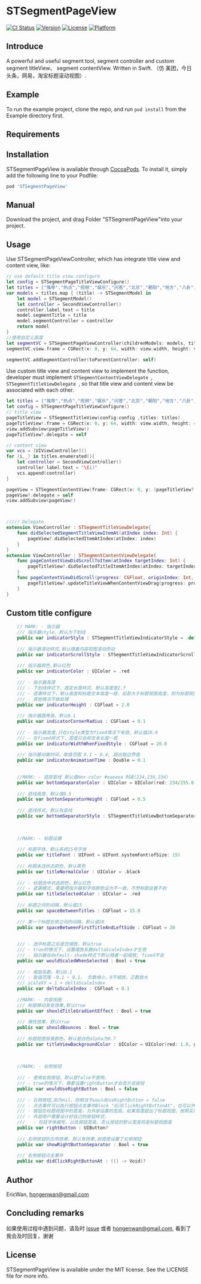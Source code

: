 # STSegmentPageView

[![CI Status](https://img.shields.io/travis/EricWan/STSegmentPageView.svg?style=flat)](https://travis-ci.org/EricWan/STSegmentPageView)
[![Version](https://img.shields.io/cocoapods/v/STSegmentPageView.svg?style=flat)](https://cocoapods.org/pods/STSegmentPageView)
[![License](https://img.shields.io/cocoapods/l/STSegmentPageView.svg?style=flat)](https://cocoapods.org/pods/STSegmentPageView)
[![Platform](https://img.shields.io/cocoapods/p/STSegmentPageView.svg?style=flat)](https://cocoapods.org/pods/STSegmentPageView)



## Introduce

A powerful and useful segment tool, segment controller and custom segment titleView、 segment contentView. Written in Swift. （仿 美团，今日头条，网易，淘宝标题滚动视图）.



## Example

To run the example project, clone the repo, and run `pod install` from the Example directory first.



## Requirements

## Installation

STSegmentPageView is available through [CocoaPods](https://cocoapods.org). To install
it, simply add the following line to your Podfile:

```ruby
pod 'STSegmentPageView'
```

## Manual

Download the project, and drag Folder "STSegmentPageView"into your project.

## Usage

Use STSegmentPageViewController, which has integrate title view and content view, like: 

```swift
// use default title view configure
let config = STSegmentPageTitleViewConfigure()
let titles = ["推荐","热点","视频","娱乐","问答","北京","朝阳","地方","八卦","综艺","推荐","热点","视频","娱乐","问答","北京","朝阳","地方","八卦","综艺"]
var models = titles.map { (title) -> STSegmentModel in
	let model = STSegmentModel()
	let controller = SecondViewController()
	controller.label.text = title
	model.segmentTitle = title
	model.segmentController = controller
	return model
}
//使用自定义高度
let segmentVC = STSegmentPageViewController(childrenModels: models, titleViewH: 40, titleConfig: config)
segmentVC.view.frame = CGRect(x: 0, y: 64, width: view.width, height: view.height - 64 )

segmentVC.addSegmentController(toParentController: self)
```

Use custom title view and content view to implement the function, developer must implement `STSegmentContentViewDelegate `, `STSegmentTitleViewDelegate `, so that title view and content view be associated with each other.

```swift
let titles = ["推荐","热点","视频","娱乐","问答","北京","朝阳","地方","八卦","综艺","推荐","热点","视频","娱乐","问答","北京","朝阳","地方","八卦","综艺"]
let config = STSegmentPageTitleViewConfigure()
// title view
pageTitleView = STSegmentTitleView(config:config ,titles: titles)
pageTitleView!.frame = CGRect(x: 0, y: 64, width: view.width, height: 48)
view.addSubview(pageTitleView!)
pageTitleView?.delegate = self

// content view
var vcs = [UIViewController]()
for (i,_) in titles.enumerated(){
	let controller = SecondViewController()
	controller.label.text = "\(i)"
	vcs.append(controller)
}

pageView = STSegmentContentView(frame: CGRect(x: 0, y: (pageTitleView?.frame.maxY ?? 0), width: view.width, height: view.height - (pageTitleView?.frame.maxY  ?? 0) ), childrenControllers: vcs, parentVC:self)
pageView?.delegate = self
view.addSubview(pageView!)



///// Delegate
extension ViewController : STSegmentTitleViewDelegate{
    func didSelectedSegmentTitleViewItemAt(atIndex index: Int) {
        pageView?.didSelectedItemAtIndex(atIndex: index)
    }
}
extension ViewController : STSegmentContentViewDelegate{
    func pageContentViewDidScrollToItem(atIndex targetIndex: Int) {
        pageTitleView?.didSelectedTitleItemAtIndex(atIndex: targetIndex)
    }
    func pageContentViewDidScroll(progress: CGFloat, originIndex: Int, targetIndex: Int) {
        pageTitleView?.updateTitleViewWhenContentViewDrag(progress: progress, fromIndex: 		 originIndex, endIndex: targetIndex)
    }
}
```

## Custom title configure

```swift
	// MARK: - 指示器
    /// 指示器style，默认为下划线
    public var indicatorStyle : STSegmentTitleViewIndicatorStyle = .default
    
    /// 指示器滚动样式,默认随着内容视图滚动而动
    public var indicatorScrollStyle : STSegmentTitleViewIndicatorScrollStyle = .default
    
    /// 指示器颜色,默认红色
    public var indicatorColor : UIColor = .red
    
    /// - 指示器高度
    /// - 下划线样式下，固定长度样式，默认高度是2.f
    /// - 遮罩样式下，默认高度和标题文本高度一致，如若大于标题视图高度，则为标题视图高度,取值范围：标题高度~标题视图高度
    /// - 其他情况不做处理
    public var indicatorHeight : CGFloat = 2.0
    
    /// 指示器圆角值，默认0.1
    public var indicatorCornerRadius : CGFloat = 0.1
    
    /// - 指示器宽度,只在style类型为fixed情况下有效，默认值20.0
    /// - 在fixed样式下，宽度只会和文本长度一直
    public var indicatorWidthWhenFixedStyle : CGFloat = 20.0
    
    /// 指示器动画时间，取值范围 0.1 ~ 0.4, 超出取边界值
    public var indicatorAnimationTime : Double = 0.1
    
    
    //MARK: - 底部底线 默认值Hex-color #eaeaea RGB(234,234,234)
    public var bottomSeparatorColor : UIColor = UIColor(red: 234/255.0, green: 234/255.0, blue: 234/255.0, alpha: 1.0)
    
    /// 底线高度，默认值0.5
    public var bottonSeparatorHeight : CGFloat = 0.5
    
    /// 底线样式，默认有底线
    public var bottomSeparatorStyle : STSegmentTitleViewBottomSeparatorStyle = .default
    
    
    
    //MARK: - 标题设置
    
    /// 标题字体，默认系统15号字体
    public var titleFont : UIFont = UIFont.systemFont(ofSize: 15)
    
    /// 标题未选状态颜色，默认黑色
    public var titleNormalColor : UIColor = .black
    
    /// - 标题选中状态颜色，默认红色
    /// - 遮罩模式，需要把指示器和字体颜色设为不一致，不然标题会看不到
    public var titleSelectedColor : UIColor = .red
    
    /// 标题之间的间隔，默认值15
    public var spaceBetweenTitles : CGFloat = 15.0
    
    /// 第一个标题左侧之间的间隔，默认值20
    public var spaceBetweenFirstTitleAndLeftSide : CGFloat = 20
    
    
    /// - 选中标题之后是否缩放，默认true
    /// - true的情况下，设置缩放系数deltaScaleIndex才生效
    /// - 指示器在default，shade样式下默认随着一起缩放; fixed不会
    public var wouldScaledWhenSelected : Bool = true
    
    /// - 缩放系数，默认0.1
    /// - 取值范围 -0.1 ~ 0.1， 负数缩小，0不缩放，正数放大
    /// scaleXY = 1 + deltaScaleIndex
    public var deltaScaleIndex : CGFloat = 0.1
    
    //MARK: - 内容视图
    /// 标题移动渐变效果,默认true
    public var shouldTitleGradientEffect : Bool = true
    
    /// 弹性效果，默认true
    public var shouldBounces : Bool = true
    
    /// 标题视图背景颜色，默认是白色alpha为0.7
    public var titleViewBackgroundColor : UIColor = UIColor(red: 1.0, green: 1.0, blue: 1.0, alpha: 0.7)
    
    
    
    //MARK: - 右侧按钮
    
    /// - 使用右侧按钮，默认是false不使用。
    /// - true的情况下，需要设置rightButton才会显示该按钮
    public var wouldUseRightButton : Bool = false
    
    /// - 右侧按钮,如为nil，则相当于wouldUseRightButton = false
    /// - 点击事件可以执行按钮点击事件Block "didClickRightButtonAt"，也可以外部直接addTarget
    /// - 按钮在标题视图中的宽高，为外部设置的宽高。如果高度超出了标题视图，按照实际设置的宽高比例缩放
    /// - 外部用户需要设计好自己的按钮样式:
    ///   - 包括字体属性，以及按钮宽高，否认按钮的默认宽高将是标题视图高
    public var rightButton : UIButton?
    
    /// 右侧按钮的左侧效果，默认有效果,前提是设置了右侧按钮
    public var showRightButtonSeparator : Bool = true
    
    /// 右侧按钮点击事件
    public var didClickRightButtonAt : (() -> Void)?
```



## Author

EricWan, hongenwan@gmail.com



## Concluding remarks

如果使用过程中遇到问题，请及时 [Issue](https://github.com/wheying/STSegmentPageView/issues/new) 或者 hongenwan@gmail.com, 看到了我会及时回复，谢谢

## License 

STSegmentPageView is available under the MIT license. See the LICENSE file for more info.
